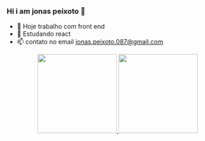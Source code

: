 ### Hi i am jonas peixoto  👋


- 🔭 Hoje trabalho com front end
- 🌱 Estudando react 
- 📫 contato no email jonas.peixoto.087@gmail.com

<div align="center">
  <a href="https://github.com/jonah-code
">
  <img height="180em" src="https://github-readme-stats.vercel.app/api?username=jonah-code&show_icons=true&theme=dracula&include_all_commits=true&count_private=true"/>
  <img height="180em" src="https://github-readme-stats.vercel.app/api/top-langs/?username=jonah-code&layout=compact&langs_count=7&theme=dracula"/>
</div>
